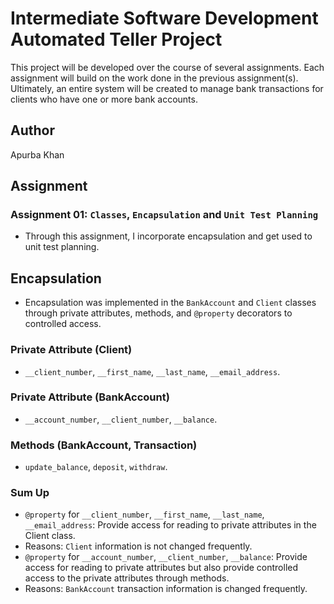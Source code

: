 # Intermediate Software Development Automated Teller Project
This project will be developed over the course of several assignments.  Each 
assignment will build on the work done in the previous assignment(s).  Ultimately, 
an entire system will be created to manage bank transactions for clients who 
have one or more bank accounts.

## Author
Apurba Khan

## Assignment
### Assignment 01: `Classes`, `Encapsulation` and `Unit Test Planning` 
- Through this assignment, I incorporate encapsulation and get used to unit test planning.

## Encapsulation
- Encapsulation was implemented in the `BankAccount` and `Client` classes through private attributes, methods, and `@property` decorators to controlled access.
### Private Attribute (Client)
- `__client_number`, `__first_name`, `__last_name`, `__email_address`.
### Private Attribute (BankAccount)
- `__account_number`, `__client_number`, `__balance`.
### Methods (BankAccount, Transaction)
- `update_balance`, `deposit`, `withdraw`.
### Sum Up
- `@property` for `__client_number`, `__first_name`, `__last_name`, `__email_address`: Provide access for reading to private attributes in the Client class.
- Reasons: `Client` information is not changed frequently.
- `@property` for `__account_number`, `__client_number`, `__balance`: Provide access for reading to private attributes but also provide controlled access to the private attributes through methods.
- Reasons: `BankAccount` transaction information is changed frequently.